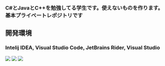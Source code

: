 ### C#とJavaとC++を勉強してる学生です。使えないものを作ります。基本プライベートレポジトリです
## 開発環境
### Intelij IDEA, Visual Studio Code, JetBrains Rider, Visual Studio
 
<img src="https://github-readme-stats.vercel.app/api?username=mames1dev&show_icons=true&theme=react&count_private=true&include_all_commits=true">
<img src="https://github-readme-stats.vercel.app/api/top-langs/?username=mames1dev&layout=compact&theme=react">

<img src="https://discord.c99.nl/widget/theme-1/629882176695042049.png">
